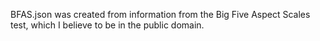 BFAS.json was created from information from the Big Five Aspect Scales test, which I believe to be in the public domain.

[1]: https://www.jordanbpeterson.com/docs/230/2014/15DeYoung.pdf
[2]: https://ipip.ori.org/BFASKeys.htm
